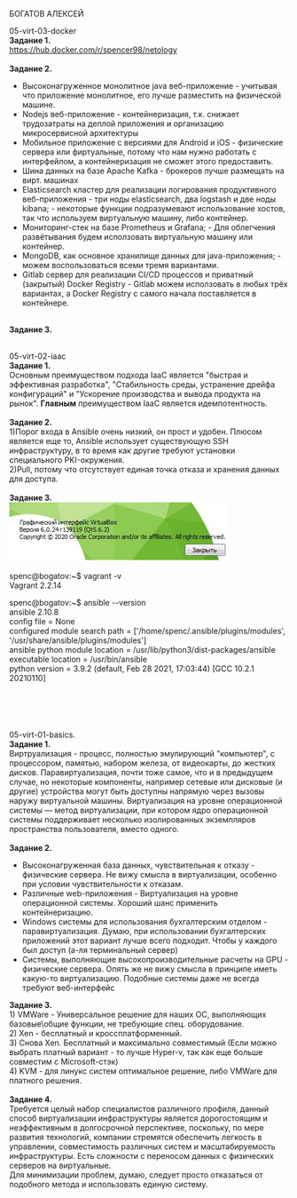 БОГАТОВ АЛЕКСЕЙ

05-virt-03-docker <br>
<b>Задание 1. </b><br>
https://hub.docker.com/r/spencer98/netology <br>
<br><b>Задание 2. </b> <br>
<ul>
<li> Высоконагруженное монолитное java веб-приложение -  учитывая что приложение монолитное, его лучше разместить на физической машине. </li>
<li> Nodejs веб-приложение - контейнеризация, т.к. снижает трудозатраты на деплой приложения и организацию микросервисной архитектуры </li>
<li> Мобильное приложение c версиями для Android и iOS - физические сервера или фиртуальные, потому что нам нужно работать с интерфейлом, а контейнеризация не сможет этого предоставить. </li> 
<li> Шина данных на базе Apache Kafka -  брокеров лучше размещать на вирт. машинах </li>
 <li> Elasticsearch кластер для реализации логирования продуктивного веб-приложения - три ноды elasticsearch, два logstash и две ноды kibana;  -  некоторые функции подразумевают использование хостов, так что используем виртуальную машину, либо контейнер. </li>
 <li> Мониторинг-стек на базе Prometheus и Grafana; -  Для облегчения развётывания будем исползовать виртуальную машину или контейнер. </li>
 <li> MongoDB, как основное хранилище данных для java-приложения; -  можем воспользоваться всеми тремя вариантами. </li>
 <li> Gitlab сервер для реализации CI/CD процессов и приватный (закрытый) Docker Registry -  Gitlab можем исползовать в любых трёх вариантах, а Docker Registry с самого начала поставляется в контейнере. </li>
</ul>
<br><b>Задание 3. </b> <br> <br>

05-virt-02-iaac <br>
<b>Задание 1. </b><br>
Основным преимуществом подхода IaaC является "быстрая и эффективная разработка", "Стабильность среды, устранение дрейфа конфигураций" и "Ускорение производства и вывода продукта на рынок". <b>Главным</b> преимуществом IaaC является идемпотентность. <br>
<br><b>Задание 2. </b> <br>
1)Порог входа в Ansible очень низкий, он прост и удобен. Плюсом является еще то, Ansible использует существующую SSH инфраструктуру, в то время как другие требуют установки специального PKI-окружения. <br> 2)Pull, потому что отсутствует единая точка отказа и хранения данных для доступа. <br>
<br><b>Задание 3. </b> <br>
![VBox version](https://github.com/RoadMania/netology_git/blob/main/screens/VBox.JPG) <br> <br>
spenc@bogatov:~$ vagrant -v <br>
Vagrant 2.2.14<br>

 spenc@bogatov:~$ ansible --version <br>
ansible 2.10.8<br>
  config file = None<br>
  configured module search path = ['/home/spenc/.ansible/plugins/modules', '/usr/share/ansible/plugins/modules']<br>
  ansible python module location = /usr/lib/python3/dist-packages/ansible<br>
  executable location = /usr/bin/ansible<br>
  python version = 3.9.2 (default, Feb 28 2021, 17:03:44) [GCC 10.2.1 20210110]<br>
<br>
<br>
<br>
<br>
<br>
05-virt-01-basics. <br>
<b>Задание 1. </b><br>
Виртруализация - процесс, полностью эмулирующий "компьютер", с процессором, памятью, набором железа, от видеокарты, до жестких дисков.
Паравиртуализация, почти тоже самое, что и в предыдущем случае, но некоторые компоненты, например сетевые или дисковые (и другие) устройства могут быть доступны напрямую через вызовы наружу виртуальной машины. 
Виртуализация на уровне операционной системы — метод виртуализации, при котором ядро операционной системы поддерживает несколько изолированных экземпляров пространства пользователя, вместо одного. <br><br>
<b>Задание 2. </b>
<ul>
<li> Высоконагруженная база данных, чувствительная к отказу - физические сервера. Не вижу смысла в виртуализации, особенно при условии чувствительности к отказам. </li>
<li> Различные web-приложения - Виртуализация на уровне операционной системы. Хороший шанс применить контейнеризацию. </li>
<li> Windows системы для использования бухгалтерским отделом - паравиртуализация. Думаю, при использовании бухгалтерских приложений этот вариант лучше всего подходит. Чтобы у каждого был доступ (а-ля терминальный сервер) </li>
<li> Системы, выполняющие высокопроизводительные расчеты на GPU - физические сервера. Опять же не вижу смысла в принципе иметь какую-то виртуализацию. Подобные системы даже не всегда требуют веб-интерфейс </li> </ul>
<b>Задание 3. </b> <br>
1) VMWare - Универсальное решение для наших ОС, выполняющих базовые\общие функции, не требующие спец. оборудование. <br>
2) Xen - бесплатный и кроссплатформенный. <br>
3) Снова Xen. Бесплатный и максимально совместимый (Если можно выбрать платный вариант - то лучше Hyper-v, так как еще больше совместим с Microsoft-стэк) <br>
4) KVM - для линукс систем оптимальное решение, либо VMWare для платного решения. <br> <br>
<b>Задание 4. </b> <br>
Требуется целый набор специалистов различного профиля, данный способ виртуализации инфраструктуры является дорогостоящим и неэффективным в долгосрочной перспективе, поскольку, по мере развития технологий, компании стремятся обеспечить легкость в управлении, совместимость различных систем и масштабируемость инфраструктуры. Есть сложности с переносом данных с физических серверов на виртуальные. <br> Для минимизации проблем, думаю, следует просто отказаться от подобного метода и использовать единую систему.
